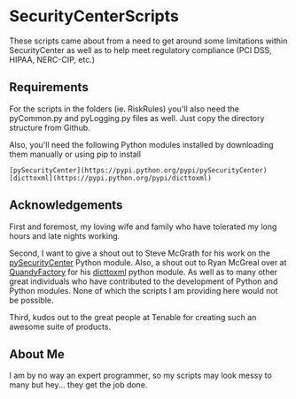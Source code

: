 # SecurityCenterScripts
These scripts came about from a need to get around some limitations within SecurityCenter as well as to help meet regulatory compliance (PCI DSS, HIPAA, NERC-CIP, etc.)

## Requirements
For the scripts in the folders (ie. RiskRules) you'll also need the pyCommon.py and pyLogging.py files as well.  Just copy the directory structure from Github.

Also, you'll need the following Python modules installed by downloading them manually or using pip to install
    
    [pySecurityCenter](https://pypi.python.org/pypi/pySecurityCenter)
    [dicttoxml](https://pypi.python.org/pypi/dicttoxml)

## Acknowledgements
First and foremost, my loving wife and family who have tolerated my long hours and late nights working.

Second, I want to give a shout out to Steve McGrath for his work on the [pySecurityCenter](https://github.com/SteveMcGrath/pySecurityCenter) Python module.  Also, a shout out to Ryan McGreal over at [QuandyFactory](https://quandyfactory.com/) for his [dicttoxml](https://github.com/quandyfactory/dicttoxml) python module.  As well as to many other great individuals who have contributed to the development of Python and Python modules.  None of which the scripts I am providing here would not be possible.

Third, kudos out to the great people at Tenable for creating such an awesome suite of products.

## About Me
I am by no way an expert programmer, so my scripts may look messy to many but hey... they get the job done.
